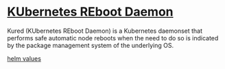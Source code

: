 # [KUbernetes REboot Daemon](https://github.com/kubernetes-sigs/descheduler)

Kured (KUbernetes REboot Daemon) is a Kubernetes daemonset that performs safe automatic node reboots
when the need to do so is indicated by the package management system of the underlying OS.

[helm values](https://github.com/kubereboot/charts/blob/main/charts/kured/values.yaml)
